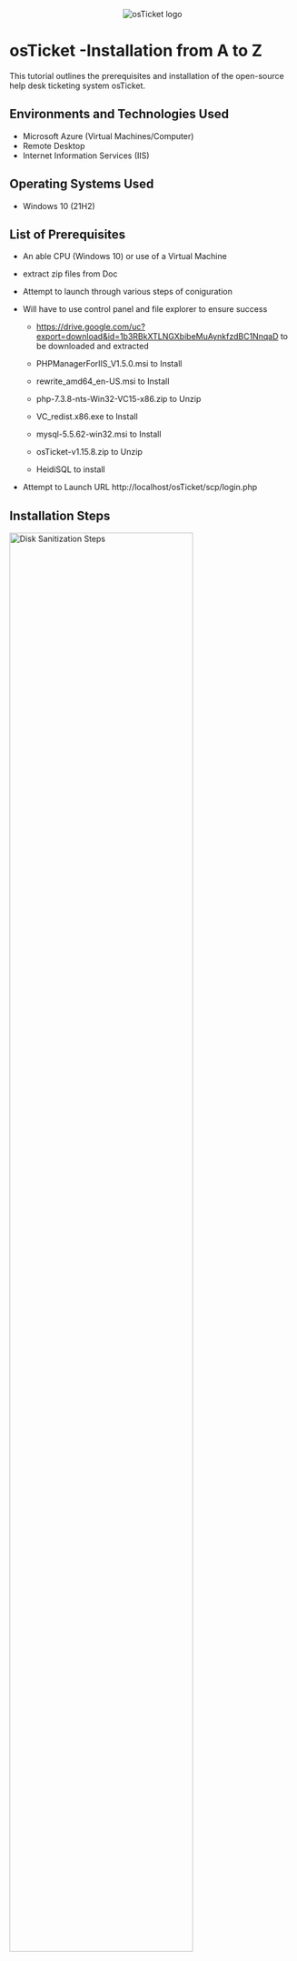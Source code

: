 <p align="center">
<img src="https://i.imgur.com/Clzj7Xs.png" alt="osTicket logo"/>
</p>

<h1>osTicket -Installation from A to Z </h1>
This tutorial outlines the prerequisites and installation of the open-source help desk ticketing system osTicket.<br />


<h2>Environments and Technologies Used</h2>

- Microsoft Azure (Virtual Machines/Computer)
- Remote Desktop
- Internet Information Services (IIS)

<h2>Operating Systems Used </h2>

- Windows 10</b> (21H2)

<h2>List of Prerequisites</h2>

- An able CPU (Windows 10) or use of a Virtual Machine
- extract zip files from Doc 
- Attempt to launch through various steps of coniguration

- Will have to use control panel and file explorer to ensure success

  - https://drive.google.com/uc?export=download&id=1b3RBkXTLNGXbibeMuAynkfzdBC1NnqaD to be downloaded and extracted

  - PHPManagerForIIS_V1.5.0.msi to Install

  - rewrite_amd64_en-US.msi to Install
  
  - php-7.3.8-nts-Win32-VC15-x86.zip to Unzip
  
  - VC_redist.x86.exe to Install
  
  - mysql-5.5.62-win32.msi to Install
  
  - osTicket-v1.15.8.zip to Unzip

  - HeidiSQL to install
  
- Attempt to Launch URL  http://localhost/osTicket/scp/login.php

<h2>Installation Steps</h2>

<p>
<img src="https://i.imgur.com/DJmEXEB.png" height="80%" width="80%" alt="Disk Sanitization Steps"/> "C:\Users\dell\OneDrive\Pictures\osTicket Install Repo\Install osTicket Files.png" 
</p>
<p>
Download osTicket files

</p>
<img "C:\Users\dell\OneDrive\Pictures\osTicket Install Repo\Installed osTicket Files.png"
</p>
<p>
Downloaded osTicket files

<p>
<img "C:\Users\dell\OneDrive\Pictures\osTicket Install Repo\Extract osTicket-v1.15.8.zip Action.png"  "C:\Users\dell\OneDrive\Pictures\osTicket Install Repo\osTicket-v1.15.8.zip completed.png"
</p>
<p>
Extract osTicket-v1.15.8.zip from the desktop
  
</p>
<img "C:\Users\dell\OneDrive\Pictures\osTicket Install Repo\visual that IIS isnt working.png"
</p>
<p>
Use Loopback to try the webserver

<p>
<img   
<br />

<p>
<img src="https://i.imgur.com/DJmEXEB.png" height="80%" width="80%" alt="Disk Sanitization Steps"/>
</p>
<p>
Lorem ipsum dolor sit amet, consectetur adipiscing elit, sed do eiusmod tempor incididunt ut labore et dolore magna aliqua. Ut enim ad minim veniam, quis nostrud exercitation ullamco laboris nisi ut aliquip ex ea commodo consequat. Duis aute irure dolor in reprehenderit in voluptate velit esse cillum dolore eu fugiat nulla pariatur.
</p>
<br />
